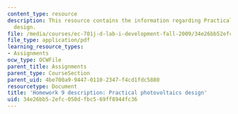 ```yaml
---
content_type: resource
description: This resource contains the information regarding Practical photovoltaics
  design.
file: /media/courses/ec-701j-d-lab-i-development-fall-2009/34e26bb52efc050dfbc569ff8944fc36_MITEC_701JF09_hw9.pdf
file_type: application/pdf
learning_resource_types:
- Assignments
ocw_type: OCWFile
parent_title: Assignments
parent_type: CourseSection
parent_uid: 4be700a9-9447-0110-2347-f4cd1fdc5880
resourcetype: Document
title: 'Homework 9 description: Practical photovoltaics design'
uid: 34e26bb5-2efc-050d-fbc5-69ff8944fc36
---
```


